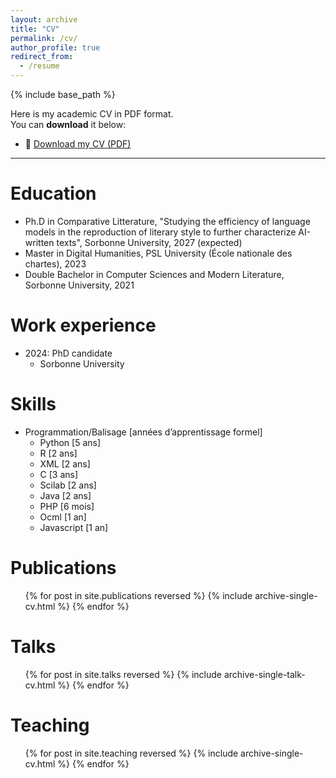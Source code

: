 ```yaml
---
layout: archive
title: "CV"
permalink: /cv/
author_profile: true
redirect_from:
  - /resume
---
```


{% include base_path %}

Here is my academic CV in PDF format.  
You can **download** it below:

- 📄 [Download my CV (PDF)](/files/Curriculum_université_MAUREL.pdf)

---

Education
======
* Ph.D in Comparative Litterature, "Studying the efficiency of language models in the reproduction of literary style to further characterize AI-written texts", Sorbonne University, 2027 (expected)
* Master in Digital Humanities, PSL University (École nationale des chartes), 2023
* Double Bachelor in Computer Sciences and Modern Literature, Sorbonne University, 2021

Work experience
======
* 2024: PhD candidate
  * Sorbonne University
  
Skills
======
* Programmation/Balisage [années d’apprentissage formel]
  * Python [5 ans]
  * R [2 ans]
  * XML [2 ans]
  * C [3 ans]
  * Scilab [2 ans]
  * Java [2 ans]
  * PHP [6 mois]
  * Ocml [1 an]
  * Javascript [1 an]

Publications
======
  <ul>{% for post in site.publications reversed %}
    {% include archive-single-cv.html %}
  {% endfor %}</ul>
  
Talks
======
  <ul>{% for post in site.talks reversed %}
    {% include archive-single-talk-cv.html  %}
  {% endfor %}</ul>
  
Teaching
======
  <ul>{% for post in site.teaching reversed %}
    {% include archive-single-cv.html %}
  {% endfor %}</ul>
